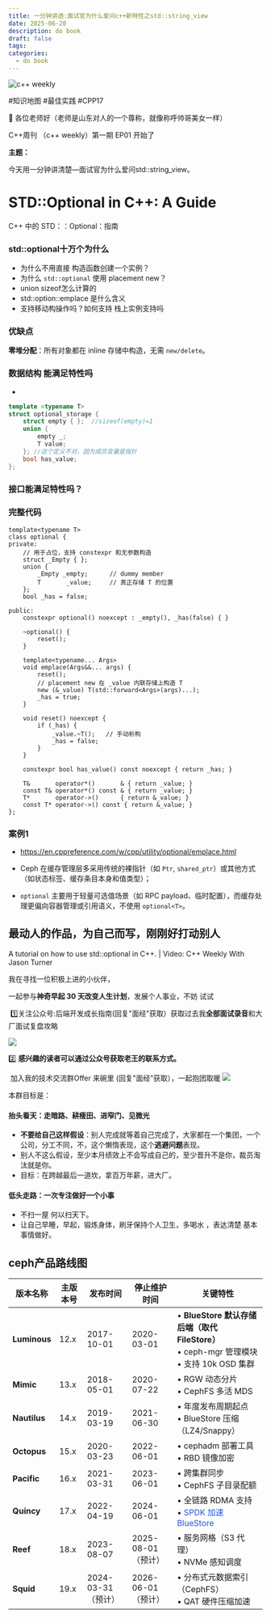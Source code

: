 ```yaml
---
title: 一分钟讲透:面试官为什么爱问c++新特性之std::string_view
date: 2025-06-20
description: do book
draft: false
tags: 
categories:
  - do book
---
```

![c++ weekly](https://s2.loli.net/2025/06/24/tU9gyJSP3GkDTiW.png)



#知识地图 #最佳实践 #CPP17


👋 各位老师好（老师是山东对人的一个尊称，就像称呼帅哥美女一样）

 C++周刊 （c++ weekly）第一期 EP01 开始了

**主题：**

今天用一分钟讲清楚—面试官为什么爱问std::string_view。


# STD::Optional in C++: A Guide  
C++ 中的 STD：：Optional：指南

###  std::optional十万个为什么
- 为什么不用直接 构造函数创建一个实例？
- 为什么 `std::optional` 使用 placement new？
- union sizeof怎么计算的
- std::option::emplace  是什么含义
- 支持移动构操作吗？如何支持 栈上实例支持吗


### 优缺点
**零堆分配**：所有对象都在 inline 存储中构造，无需 `new/delete`。

### 数据结构 能满足特性吗

- 
```c++
template <typename T>  
struct optional_storage {  
	struct empty { };  //sizeof(empty)=1
	union {  
		empty _;  
		T value;  
	}; //这个定义不对，因为成员变量是指针
	bool has_value;  
};
```



### 接口能满足特性吗？


### 完整代码
```
template<typename T>
class optional {
private:
    // 用于占位，支持 constexpr 和无参数构造
    struct _Empty { };
    union {
        _Empty _empty;      // dummy member
        T       _value;     // 真正存储 T 的位置
    };
    bool _has = false;

public:
    constexpr optional() noexcept : _empty(), _has(false) { }

    ~optional() {
        reset();
    }

    template<typename... Args>
    void emplace(Args&&... args) {
        reset();
        // placement new 在 _value 内联存储上构造 T
        new (&_value) T(std::forward<Args>(args)...);
        _has = true;
    }

    void reset() noexcept {
        if (_has) {
            _value.~T();   // 手动析构
            _has = false;
        }
    }

    constexpr bool has_value() const noexcept { return _has; }

    T&       operator*()       & { return _value; }
    const T& operator*() const & { return _value; }
    T*       operator->()      { return &_value; }
    const T* operator->() const { return &_value; }
};

```

### 案例1 
- https://en.cppreference.com/w/cpp/utility/optional/emplace.html

- Ceph 在缓存管理层多采用传统的裸指针（如 `Ptr`, `shared_ptr`）或其他方式（如状态标签、缓存条目本身和值类型）；
    
- `optional` 主要用于轻量可选值场景（如 RPC payload、临时配置），而缓存处理更偏向容器管理或引用语义，不使用 `optional<T>`。
## 最动人的作品，为自己而写，刚刚好打动别人

  A tutorial on how to use std::optional in C++. | Video: C++ Weekly With Jason Turner

我在寻找一位积极上进的小伙伴，

一起参与**神奇早起 30 天改变人生计划**，发展个人事业，不妨 试试

  

 1️⃣关注公众号:后端开发成长指南(回复"面经"获取）获取过去我**全部面试录音**和大厂面试复盘攻略

![](https://s2.loli.net/2025/05/31/GRgOTiQHI456VWD.png)

2️⃣ **感兴趣的读者可以通过公众号获取老王的联系方式。**


 加入我的技术交流群Offer 来碗里 (回复"面经"获取），一起抱团取暖
![](https://s2.loli.net/2025/06/01/6qkOut3xrDHen8J.png)

本群目标是：
#### 抬头看天：走暗路、耕瘦田、进窄门、见微光

- **不要给自己这样假设**：别人完成就等着自己完成了，大家都在一个集团，一个公司，分工不同，不，这个懒惰表现，这个**逃避问题**表现。
- 别人不这么假设，至少本月绩效上不会写成自己的，至少晋升不是你，裁员淘汰就是你。
- 目标：在跨越最后一道坎，拿百万年薪，进大厂。


#### 低头走路：一次专注做好一个小事
- 不扫一屋 何以扫天下。
- 让自己早睡，早起，锻炼身体，刷牙保持个人卫生，多喝水 ，表达清楚 基本事情做好。


## ceph产品路线图


| 版本名称         | 主版本号 | 发布时间           | 停止维护时间         | 关键特性                                                                       |
| ------------ | ---- | -------------- | -------------- | -------------------------------------------------------------------------- |
| **Luminous** | 12.x | 2017-10-01     | 2020-03-01     | • **BlueStore 默认存储后端（取代 FileStore）**<br>• ceph-mgr 管理模块<br>• 支持 10k OSD 集群 |
| **Mimic**    | 13.x | 2018-05-01     | 2020-07-22     | • RGW 动态分片<br>• CephFS 多活 MDS                                              |
| **Nautilus** | 14.x | 2019-03-19     | 2021-06-30     | • 年度发布周期起点<br>• BlueStore 压缩（LZ4/Snappy）                                   |
| **Octopus**  | 15.x | 2020-03-23     | 2022-06-01     | • cephadm 部署工具<br>• RBD 镜像加密                                               |
| **Pacific**  | 16.x | 2021-03-31     | 2023-06-01     | • 跨集群同步<br>• CephFS 子目录配额                                                  |
| **Quincy**   | 17.x | 2022-04-19     | 2024-06-01     | • 全链路 RDMA 支持<br>• <font color="#245bdb">SPDK 加速 BlueStore</font>          |
| **Reef**     | 18.x | 2023-08-07     | 2025-08-01（预计） | • 服务网格（S3 代理）<br>• NVMe 感知调度                                               |
| **Squid**    | 19.x | 2024-03-31（预计） | 2026-06-01（预计） | • 分布式元数据索引（CephFS）<br>• QAT 硬件压缩加速                                         |
